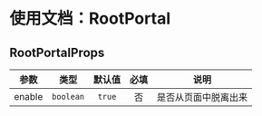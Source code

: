 # 使用文档：RootPortal

## RootPortalProps

| 参数 | 类型 | 默认值 | 必填 | 说明 |
| --- | --- | :---: | :---: | --- |
| enable | `boolean` | `true` | 否 | 是否从页面中脱离出来 |
